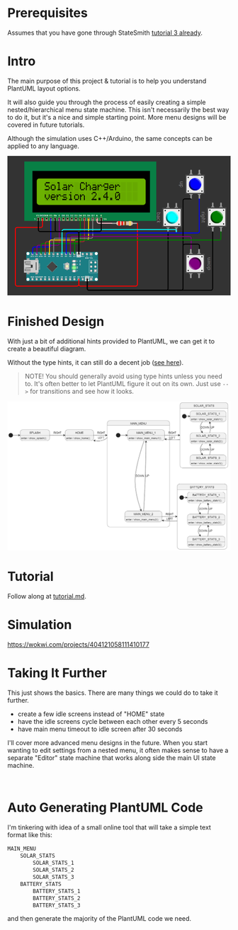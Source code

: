 # Prerequisites
Assumes that you have gone through StateSmith [tutorial 3 already](https://github.com/StateSmith/tutorial-3).

# Intro
The main purpose of this project & tutorial is to help you understand PlantUML layout options.

It will also guide you through the process of easily creating a simple nested/hierarchical menu state machine. This isn't necessarily the best way to do it, but it's a nice and simple starting point. More menu designs will be covered in future tutorials.

Although the simulation uses C++/Arduino, the same concepts can be applied to any language.

![](docs/sim.png)

# Finished Design
With just a bit of additional hints provided to PlantUML, we can get it to create a beautiful diagram.

Without the type hints, it can still do a decent job ([see here](./docs/alternate.md)).

> NOTE! You should generally avoid using type hints unless you need to. It's often better to let PlantUML figure it out on its own. Just use `-->` for transitions and see how it looks.

![](docs/finished-design.png)

# Tutorial
Follow along at [tutorial.md](./tutorial.md).

# Simulation
https://wokwi.com/projects/404121058111410177

# Taking It Further
This just shows the basics. There are many things we could do to take it further.

* create a few idle screens instead of "HOME" state
* have the idle screens cycle between each other every 5 seconds
* have main menu timeout to idle screen after 30 seconds

I'll cover more advanced menu designs in the future. When you start wanting to edit settings from a nested menu, it often makes sense to have a separate "Editor" state machine that works along side the main UI state machine.


<br>

# Auto Generating PlantUML Code
I'm tinkering with idea of a small online tool that will take a simple text format like this:

```
MAIN_MENU
	SOLAR_STATS
		SOLAR_STATS_1
		SOLAR_STATS_2
		SOLAR_STATS_3
	BATTERY_STATS
		BATTERY_STATS_1
		BATTERY_STATS_2
		BATTERY_STATS_3
```

and then generate the majority of the PlantUML code we need.
